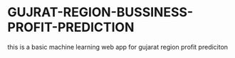 # GUJRAT-REGION-BUSSINESS-PROFIT-PREDICTION
this is a basic machine learning web app for gujarat region profit prediciton
